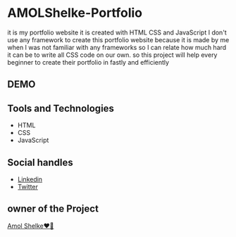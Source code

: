 # AMOLShelke-Portfolio

it is my portfolio website it is created with HTML CSS and JavaScript I don't use any framework to create this portfolio website because it is made by me when I was not familiar with any frameworks so I can relate how much hard it can be to write all CSS code on our own. so this project will help every beginner to create their portfolio in fastly and efficiently


## DEMO



## Tools and Technologies

- HTML
- CSS
- JavaScript

## Social handles

- [Linkedin](https://www.linkedin.com/in/amol-shelke-627813220/)
- [Twitter](https://twitter.com/Amol_shelke09)

## owner of the Project

[Amol Shelke❤️‍🔥](https://github.com/AmolShelke2)
